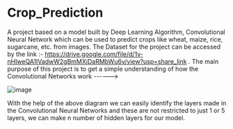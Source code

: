 # Crop_Prediction

A project based on a model built by Deep Learning Algorithm, Convolutional Neural Network which can be used to predict crops like wheat, maize, rice, sugarcane, etc. from images. 
The Dataset for the project can be accessed by the link :- https://drive.google.com/file/d/1v-nHlweQA1lVadwW2gBmMXiDaRMbWu6v/view?usp=share_link .
The main purpose of this project is to get a simple understanding of how the Convolutional Networks work ------>

![image](https://user-images.githubusercontent.com/96066261/216238056-7d1ce807-c5b2-4dec-a554-60846b978474.png)

With the help of the above diagram we can easily identify the layers made in the Convolutional Neural Networks and these are not restricted to just 1 or 5 layers, we can make n number of hidden layers for our model.
